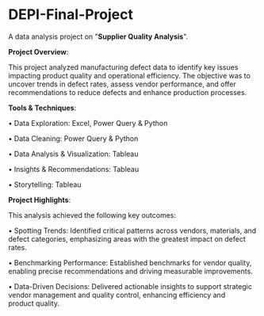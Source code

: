 # DEPI-Final-Project
A data analysis project on "**Supplier Quality Analysis**".

**Project Overview**: 

This project analyzed manufacturing defect data to identify key issues impacting product quality and operational efficiency. The objective was to uncover trends in defect rates, assess vendor performance, and offer recommendations to reduce defects and enhance production processes.

**Tools & Techniques**: 

• Data Exploration: Excel, Power Query & Python

• Data Cleaning: Power Query & Python

• Data Analysis & Visualization: Tableau

• Insights & Recommendations: Tableau

• Storytelling: Tableau

**Project Highlights**:

This analysis achieved the following key outcomes:

• Spotting Trends: Identified critical patterns across vendors, materials, and defect categories, emphasizing areas with the greatest impact on defect rates.

• Benchmarking Performance: Established benchmarks for vendor quality, enabling precise recommendations and driving measurable improvements.

• Data-Driven Decisions: Delivered actionable insights to support strategic vendor management and quality control, enhancing efficiency and product quality.
